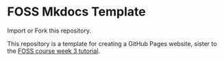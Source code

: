 # FOSS Mkdocs Template

Import or Fork this repository.

This repository is a template for creating a GitHub Pages website, sister to the [FOSS course week 3 tutorial](https://foss.cyverse.org/03_documentation_communication/#hands-on-building-a-github-pages-website-using-mkdocs).
